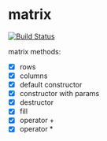 # matrix

[![Build Status](https://travis-ci.org/NeverMore27/MATRIX-.svg?branch=master)](https://travis-ci.org/NeverMore27/MATRIX-)

matrix methods:
- [x] rows
- [x] columns
- [x] default constructor
- [x] constructor with params
- [x] destructor
- [x] fill
- [x] operator +
- [x] operator *
